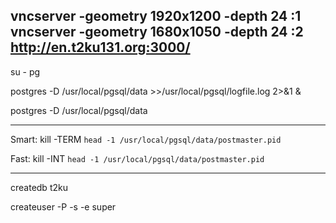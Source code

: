 vncserver -geometry 1920x1200 -depth 24 :1
vncserver -geometry 1680x1050 -depth 24 :2
http://en.t2ku131.org:3000/
----

su - pg

postgres -D /usr/local/pgsql/data >>/usr/local/pgsql/logfile.log 2>&1 &

postgres -D /usr/local/pgsql/data


----------

Smart:
kill -TERM `head -1 /usr/local/pgsql/data/postmaster.pid`

Fast:
kill -INT `head -1 /usr/local/pgsql/data/postmaster.pid`

----------

createdb t2ku

createuser -P -s -e super

